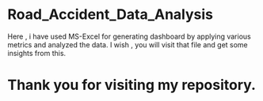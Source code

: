 # Road_Accident_Data_Analysis

Here , i have used MS-Excel for generating dashboard by applying various metrics and analyzed the data. I wish , you will visit that file and get some insights from this. 

# Thank you for visiting my repository.
